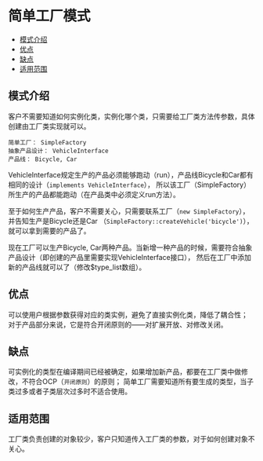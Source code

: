 # 简单工厂模式

- [模式介绍](#模式介绍)
- [优点](#优点)
- [缺点](#缺点)
- [适用范围](#适用范围)

## 模式介绍

客户不需要知道如何实例化类，实例化哪个类，只需要给工厂类方法传参数，具体创建由工厂类实现就可以。

    简单工厂： SimpleFactory
    抽象产品设计： VehicleInterface
    产品线： Bicycle, Car

VehicleInterface规定生产的产品必须能够跑动（run），产品线Bicycle和Car都有相同的设计（`implements VehicleInterface`），
所以该工厂（SimpleFactory）所生产的产品都能跑动（在产品类中必须定义run方法）。

至于如何生产产品，客户不需要关心，只需要联系工厂（`new SimpleFactory`），并告知生产是Bicycle还是Car
（`SimpleFactory::createVehicle('bicycle')`），就可以拿到需要的产品了。

现在工厂可以生产Bicycle, Car两种产品。当新增一种产品的时候，需要符合抽象产品设计（即创建的产品里需要实现VehicleInterface接口），
然后在工厂中添加新的产品线就可以了（修改$type_list数组）。

## 优点
可以使用户根据参数获得对应的类实例，避免了直接实例化类，降低了耦合性；
对于产品部分来说，它是符合开闭原则的——对扩展开放、对修改关闭。

## 缺点
可实例化的类型在编译期间已经被确定，如果增加新产品，都要在工厂类中做修改，不符合OCP（`开闭原则`）的原则；
简单工厂需要知道所有要生成的类型，当子类过多或者子类层次过多时不适合使用。

## 适用范围
工厂类负责创建的对象较少，客户只知道传入工厂类的参数，对于如何创建对象不关心。
